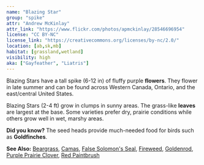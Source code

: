 ```yaml
---
name: "Blazing Star"
group: "spike"
attr: "Andrew McKinlay"
attr_link: "https://www.flickr.com/photos/apmckinlay/28546696954"
license: "CC BY-NC"
license_link: "https://creativecommons.org/licenses/by-nc/2.0/"
location: [ab,sk,mb]
habitat: [grassland,wetland]
visibility: high
aka: ["Gayfeather", "Liatris"]
---
```

Blazing Stars have a tall spike (6-12 in) of fluffy purple **flowers**. They flower in late summer and can be found across Western Canada, Ontario, and the east/central United States.

Blazing Stars (2-4 ft) grow in clumps in sunny areas. The grass-like **leaves** are largest at the base. Some varieties prefer dry, prairie conditions while others grow well in wet, marshy areas.

**Did you know?** The seed heads provide much-needed food for birds such as **Goldfinches**.

<!-- generated, do not edit -->
**See Also:**
[Beargrass](/plants/beargras/),
[Camas](/plants/camas/),
[False Solomon's Seal](/plants/falsesol/),
[Fireweed](/plants/fireweed/),
[Goldenrod](/plants/goldrod/),
[Purple Prairie Clover](/plants/pupclover/),
[Red Paintbrush](/plants/redpaint/)
